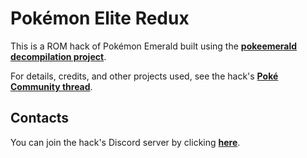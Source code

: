 # Pokémon Elite Redux

This is a ROM hack of Pokémon Emerald built using the [**pokeemerald decompilation project**](https://github.com/pret/pokeemerald).

For details, credits, and other projects used, see the hack's [**Poké Community thread**](#).

## Contacts

You can join the hack's Discord server by clicking [**here**](#).
